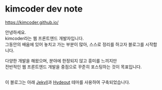# kimcoder dev note

https://kimcoder.github.io/

안녕하세요.<br>
kimcoder라는 웹 프론트엔드 개발자입니다.<br>
그동안의 배움에 있어 놓치고 가는 부분이 많아, 스스로 정리를 하고자 블로그를 시작합니다.<br>

다양한 개발을 해왔으며, 분야에 한정되지 않고 흥미를 느끼지만<br>
전반적인 웹 프론트엔드 개발을 중점으로 꾸준히 포스팅하는 것이 목표입니다.<br><br>

이 블로그는 아래 [Jekyll](http://jekyllrb.com)과 [Hydeout](http://jekyllthemes.org/themes/hydeout/) 테마를 사용하여 구축되었습니다.<br>